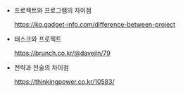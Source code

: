 * 프로젝트와 프로그램의 차이점 

  https://ko.gadget-info.com/difference-between-project


* 태스크와 프로젝트 

  https://brunch.co.kr/@davejin/79


* 전략과 전술의 차이점 

  https://thinkingpower.co.kr/10583/
